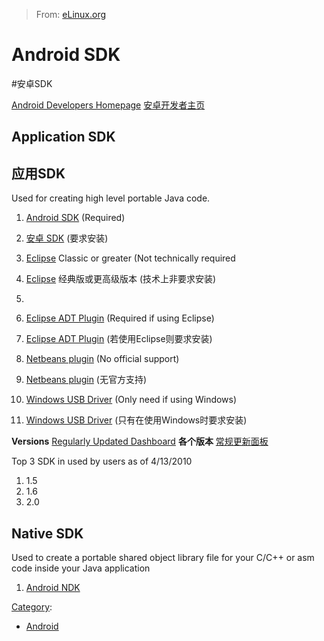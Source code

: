 > From: [eLinux.org](http://eLinux.org/Android_SDK "http://eLinux.org/Android_SDK")


# Android SDK
#安卓SDK


[Android Developers Homepage](http://developer.android.com/index.html)
[安卓开发者主页](http://developer.android.com/index.html)

## Application SDK
## 应用SDK

Used for creating high level portable Java code.


1.  [Android SDK](http://developer.android.com/sdk/index.html)
    (Required)
1.  [安卓 SDK](http://developer.android.com/sdk/index.html)
    (要求安装)

2.  [Eclipse](http://www.eclipse.org/downloads/) Classic or greater (Not
    technically required
2.  [Eclipse](http://www.eclipse.org/downloads/) 经典版或更高级版本 (技术上非要求安装)
3.  
3.  [Eclipse ADT
    Plugin](http://developer.android.com/sdk/eclipse-adt.html) (Required
    if using Eclipse)
3.  [Eclipse ADT
    Plugin](http://developer.android.com/sdk/eclipse-adt.html) (若使用Eclipse则要求安装)

4.  [Netbeans plugin](http://kenai.com/projects/nbandroid/) (No official
    support)
4.  [Netbeans plugin](http://kenai.com/projects/nbandroid/) (无官方支持)

5.  [Windows USB Driver](http://developer.android.com/sdk/win-usb.html)
    (Only need if using Windows)
5.  [Windows USB Driver](http://developer.android.com/sdk/win-usb.html)
    (只有在使用Windows时要求安装)

**Versions** [Regularly Updated
Dashboard](http://developer.android.com/resources/dashboard/platform-versions.html)
**各个版本** [常规更新面板](http://developer.android.com/resources/dashboard/platform-versions.html)

Top 3 SDK in used by users as of 4/13/2010

1.  1.5
2.  1.6
3.  2.0

## Native SDK

Used to create a portable shared object library file for your C/C++ or
asm code inside your Java application

1.  [Android NDK](http://developer.android.com/sdk/ndk/index.html)


[Category](http://eLinux.org/Special:Categories "Special:Categories"):

-   [Android](http://eLinux.org/Category:Android "Category:Android")

